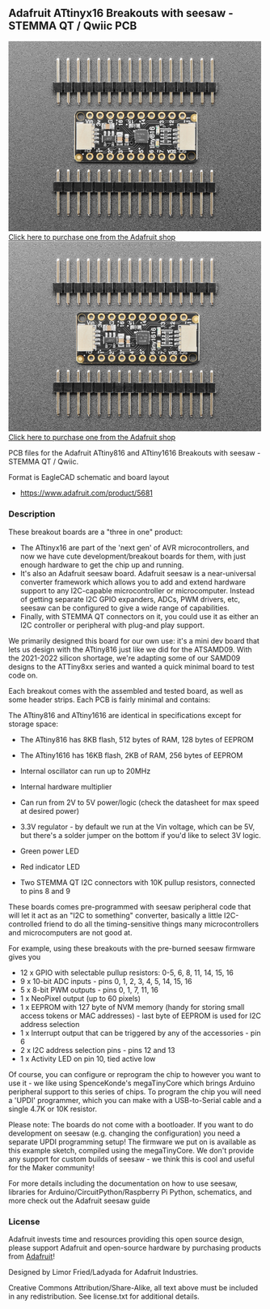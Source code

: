 ## Adafruit ATtinyx16 Breakouts with seesaw - STEMMA QT / Qwiic PCB

<a href="http://www.adafruit.com/products/5681"><img src="assets/5681-04.jpg?raw=true" width="500px"><br/>
Click here to purchase one from the Adafruit shop</a>
<a href="http://www.adafruit.com/products/5690"><img src="assets/5690-01.jpg?raw=true" width="500px"><br/>
Click here to purchase one from the Adafruit shop</a>

PCB files for the Adafruit ATtiny816 and ATtiny1616 Breakouts with seesaw - STEMMA QT / Qwiic. 

Format is EagleCAD schematic and board layout
* https://www.adafruit.com/product/5681

### Description

These breakout boards are a "three in one" product:

* The ATtinyx16 are part of the 'next gen' of AVR microcontrollers, and now we have cute development/breakout boards for them, with just enough hardware to get the chip up and running.
* It's also an Adafruit seesaw board. Adafruit seesaw is a near-universal converter framework which allows you to add and extend hardware support to any I2C-capable microcontroller or microcomputer. Instead of getting separate I2C GPIO expanders, ADCs, PWM drivers, etc, seesaw can be configured to give a wide range of capabilities.
* Finally, with STEMMA QT connectors on it, you could use it as either an I2C controller or peripheral with plug-and play support.

We primarily designed this board for our own use: it's a mini dev board that lets us design with the ATtiny816 just like we did for the ATSAMD09. With the 2021-2022 silicon shortage, we're adapting some of our SAMD09 designs to the ATTiny8xx series and wanted a quick minimal board to test code on.

Each breakout comes with the assembled and tested board, as well as some header strips. Each PCB is fairly minimal and contains:

The ATtiny816 and ATtiny1616 are identical in specifications except for storage space: 
* The ATtiny816 has 8KB flash, 512 bytes of RAM, 128 bytes of EEPROM
* The ATtiny1616 has 16KB flash, 2KB of RAM, 256 bytes of EEPROM

* Internal oscillator can run up to 20MHz
* Internal hardware multiplier
* Can run from 2V to 5V power/logic (check the datasheet for max speed at desired power)
* 3.3V regulator - by default we run at the Vin voltage, which can be 5V, but there's a solder jumper on the bottom if you'd like to select 3V logic.
* Green power LED
* Red indicator LED
* Two STEMMA QT I2C connectors with 10K pullup resistors, connected to pins 8 and 9

These boards comes pre-programmed with seesaw peripheral code that will let it act as an "I2C to something" converter, basically a little I2C-controlled friend to do all the timing-sensitive things many microcontrollers and microcomputers are not good at.

For example, using these breakouts with the pre-burned seesaw firmware gives you

* 12 x GPIO with selectable pullup resistors: 0-5, 6, 8, 11, 14, 15, 16
* 9 x 10-bit ADC inputs - pins 0, 1, 2, 3, 4, 5, 14, 15, 16
* 5 x 8-bit PWM outputs - pins 0, 1, 7, 11, 16
* 1 x NeoPixel output (up to 60 pixels)
* 1 x EEPROM with 127 byte of NVM memory (handy for storing small access tokens or MAC addresses) - last byte of EEPROM is used for I2C address selection
* 1 x Interrupt output that can be triggered by any of the accessories - pin 6
* 2 x I2C address selection pins - pins 12 and 13
* 1 x Activity LED on pin 10, tied active low

Of course, you can configure or reprogram the chip to however you want to use it - we like using SpenceKonde's megaTinyCore which brings Arduino peripheral support to this series of chips. To program the chip you will need a 'UPDI' programmer, which you can make with a USB-to-Serial cable and a single 4.7K or 10K resistor.

Please note: The boards do not come with a bootloader. If you want to do development on seesaw (e.g. changing the configuration) you need a separate UPDI programming setup! The firmware we put on is available as this example sketch, compiled using the megaTinyCore. We don't provide any support for custom builds of seesaw - we think this is cool and useful for the Maker community!

For more details including the documentation on how to use seesaw, libraries for Arduino/CircuitPython/Raspberry Pi Python, schematics, and more check out the Adafruit seesaw guide

### License

Adafruit invests time and resources providing this open source design, please support Adafruit and open-source hardware by purchasing products from [Adafruit](https://www.adafruit.com)!

Designed by Limor Fried/Ladyada for Adafruit Industries.

Creative Commons Attribution/Share-Alike, all text above must be included in any redistribution. 
See license.txt for additional details.
